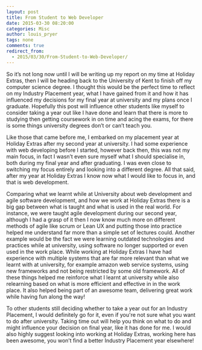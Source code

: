 ```yaml
---
layout: post
title: From Student to Web Developer
date: 2015-03-30 08:20:00
categories: Misc
author: louis_pryer
tags: none
comments: true
redirect_from:
  - 2015/03/30/From-Student-to-Web-Developer/
---
```


So it’s not long now until I will be writing up my report on my time at Holiday Extras, then I will be heading back to the University of Kent to finish off my computer science degree. I thought this would be the perfect time to reflect on my Industry Placement year, what I have gained from it and how it has influenced my decisions for my final year at university and my plans once I graduate. Hopefully this post will influence other students like myself to consider taking a year out like I have done and learn that there is more to studying then getting coursework in on time and acing the exams, for there is some things university degrees don’t or can’t teach you.

Like those that came before me, I embarked on my placement year at Holiday Extras after my second year at university. I had some experience with web developing before I started, however back then, this was not my main focus, in fact I wasn’t even sure myself what I should specialise in, both during my final year and after graduating. I was even close to switching my focus entirely and looking into a different degree. All that said, after my year at Holiday Extras I know now what I would like to focus in, and that is web development.

Comparing what we learnt while at University about web development and agile software development, and how we work at Holiday Extras there is a big gap between what is taught and what is used in the real world. For instance, we were taught agile development during our second year, although I had a grasp of it then I now know much more on different methods of agile like scrum or Lean UX and putting those into practice helped me understand far more than a simple set of lectures could. Another example would be the fact we were learning outdated technologies and practices while at university, using software no longer supported or even used in the work place. While working at Holiday Extras I have had experience with multiple systems that are far more relevant than what we learnt with at university, for example amazon web service systems, using new frameworks and not being restricted by some old framework. All of these things helped me reinforce what I learnt at university while also relearning based on what is more efficient and effective in in the work place. It also helped being part of an awesome team, delivering great work while having fun along the way!

To other students still deciding whether to take a year out for an Industry Placement, I would definitely go for it, even if you're not sure what you want to do after university. Taking time out will help you think on what to do and might influence your decision on final year, like it has done for me. I would also highly suggest looking into working at Holiday Extras, working here has been awesome, you won’t find a better Industry Placement year elsewhere!